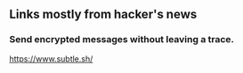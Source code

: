 ## Links mostly from hacker's news

### Send encrypted messages without leaving a trace.

https://www.subtle.sh/

